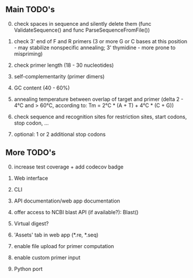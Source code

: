 ## Main TODO's

0. check spaces in sequence and silently delete them (func ValidateSequence() and func ParseSequenceFromFile())

1. check 3' end of F and R primers (3 or more G or C bases at this position - may stabilize nonspecific annealing; 3' thymidine - more prone to mispriming)

2. check primer length (18 - 30 nucleotides)

3. self-complementarity (primer dimers)

4. GC content (40 - 60%)

5. annealing temperature between overlap of target and primer (delta 2 - 4°C and > 60°C, according to: Tm = 2°C * (A + T) + 4°C * (C + G))

6. check sequence and recognition sites for restriction sites, start codons, stop codon, ...

7. optional: 1 or 2 additional stop codons 


## More TODO's
0. increase test coverage + add codecov badge

1. Web interface

2. CLI

3. API documentation/web app documentation

4. offer access to NCBI blast API (if available?): Blast()

5. Virtual digest?

6. 'Assets' tab in web app (*.re, *.seq)

7. enable file upload for primer computation

8. enable custom primer input

9. Python port


